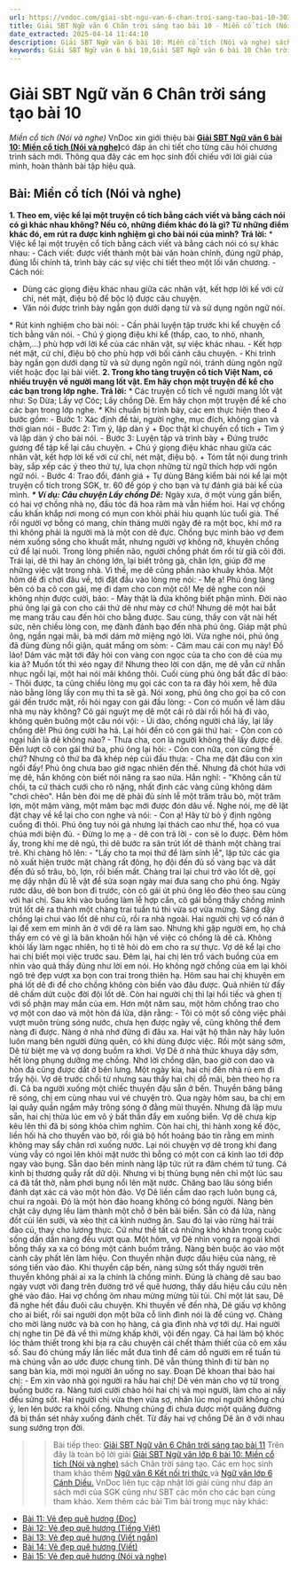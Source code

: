 ```yaml
---
url: https://vndoc.com/giai-sbt-ngu-van-6-chan-troi-sang-tao-bai-10-303806
title: Giải SBT Ngữ văn 6 Chân trời sáng tạo bài 10 - Miền cổ tích (Nói và nghe) - VnDoc.com
date_extracted: 2025-04-14 11:44:10
description: Giải SBT Ngữ văn 6 bài 10: Miền cổ tích (Nói và nghe) sách Chân trời sáng tạo với cuộc sống có đáp án chi tiết cho các bạn cùng tham khảo.
keywords: Giải SBT Ngữ văn 6 bài 10,Giải SBT Ngữ văn 6 bài 10 Chân trời sáng tạo,Giải sách bài tập Ngữ văn CTST lớp 6,Ngữ văn lớp 6 Chân trời sáng tạo,giải bài tập ngữ văn lớp 6,bài Miền cổ tích (Nói và nghe)
---
```


# Giải SBT Ngữ văn 6 Chân trời sáng tạo bài 10
 _Miền cổ tích \(Nói và nghe\)_
VnDoc xin giới thiệu bài [**Giải SBT Ngữ văn 6 bài 10: Miền cổ tích \(Nói và nghe\)**](<https://vndoc.com/giai-sbt-ngu-van-6-chan-troi-sang-tao-bai-10-303806>)có đáp án chi tiết cho từng câu hỏi chương trình sách mới. Thông qua đây các em học sinh đối chiếu với lời giải của mình, hoàn thành bài tập hiệu quả.
## **Bài: Miền cổ tích \(Nói và nghe\)**
**1\. Theo em, việc kể lại một truyện cổ tích bằng cách viết và bằng cách nói có gì khác nhau không? Nếu có, những điểm khác đó là gì? Từ những điểm khác đó, em rút ra được kinh nghiệm gì cho bài nói của mình?**
**Trả lời:**
\* Việc kể lại một truyện cổ tích bằng cách viết và bằng cách nói có sự khác nhau:
\- Cách viết: được viết thành một bài văn hoàn chỉnh, đúng ngữ pháp, đúng lỗi chính tả, trình bày các sự việc chi tiết theo một lối văn chương.
\- Cách nói:
  * Dùng các giọng điệu khác nhau giữa các nhân vật, kết hợp lời kế với cử chỉ, nét mặt, điệu bộ để bộc lộ được câu chuyện.
  * Văn nói được trình bày ngắn gọn dưới dạng từ và sử dụng ngôn ngữ nói.

\* Rút kinh nghiệm cho bài nói:
\- Cần phải luyện tập trước khi kể chuyện cổ tích bằng văn nói.
\- Chú ý giọng điệu khi kể \(thấp, cao, to nhỏ, nhanh, chậm,...\) phù hợp với lời kể của các nhân vật, sự việc khác nhau.
\- Kết hợp nét mặt, cử chỉ, điệu bộ cho phù hợp với bối cảnh câu chuyện.
\- Khi trình bày ngắn gọn dưới dạng từ và sử dụng ngôn ngữ nói, tránh dùng ngôn ngữ viết hoặc đọc lại bài viết.
**2\. Trong kho tàng truyện cổ tích Việt Nam, có nhiều truyện về người mang lốt vật. Em hãy chọn một truyện để kể cho các bạn trong lớp nghe.**
**Trả lời:**
\* Các truyện cổ tích về người mang lốt vật như: Sọ Dừa; Lấy vợ Cóc; Lấy chồng Dê. Em hãy chọn một truyện để kể cho các bạn trong lớp nghe.
\* Khi chuẩn bị trình bày, các em thực hiện theo 4 bước gồm:
\- Bước 1: Xác định đề tài, người nghe, mục đích, không gian và thời gian nói
\- Bước 2: Tìm ý, lập dàn ý
\+ Đọc thật kĩ chuyển cổ tích
\+ Tìm ý và lập dàn ý cho bài nói.
\- Bước 3: Luyện tập và trình bày
\+ Đứng trước gương để tập kể lại câu chuyện.
\+ Chú ý giọng điệu khác nhau giữa các nhân vật, kết hợp lời kế với cử chỉ, nét mặt, điệu bộ.
\+ Tóm tắt nội dung trình bày, sắp xếp các ý theo thứ tự, lựa chọn những từ ngữ thích hợp với ngôn ngữ nói.
\- Bước 4: Trao đổi, đánh giá
\+ Tự dùng Bảng kiểm bài nói kể lại một truyện cổ tích trong SGK, tr. 60 để góp ý cho bạn và tự đánh giá bài kể của mình.
**_\* Ví dụ: Câu chuyện Lấy chồng Dê:_**
Ngày xưa, ở một vùng gần biển, có hai vợ chồng nhà nọ, đầu tóc đã hoa râm mà vẫn hiếm hoi. Hai vợ chồng cầu khấn khắp nơi mong có mụn con khỏi phải hiu quạnh lúc tuổi già. Thế rồi người vợ bỗng có mang, chín tháng mười ngày đẻ ra một bọc, khi mở ra thì không phải là người mà là một con dê đực. Chồng bực mình bảo vợ đem ném xuống sông cho khuất mắt, nhưng người vợ không nỡ, khuyên chồng cứ để lại nuôi.
Trong lòng phiền não, người chồng phát ốm rồi từ giã cõi đời. Trái lại, dê thì hay ăn chóng lớn, lại biết trông gà, chăn lợn, giúp đỡ mẹ những việc vặt trong nhà. Vì thế, mẹ dê cũng phần nào khuây khỏa.
Một hôm dê đi chơi đâu về, tới đặt đầu vào lòng mẹ nói:
\- Mẹ ạ\! Phú ông làng bên có ba cô con gái, mẹ đi dạm cho con một cô\!
Mẹ dê nghe con nói không nhịn được cười, bảo:
\- Mày thật là đứa không biết phận mình. Đời nào phú ông lại gả con cho cái thứ dê như mày cơ chứ\!
Nhưng dê một hai bắt mẹ mang trầu cau đến hỏi cho bằng được. Sau cùng, thấy con vật nài hết sức, nên chiều lòng con, mẹ đành đánh bạo đến nhà phú ông. Giáp mặt phú ông, ngần ngại mãi, bà mới dám mở miệng ngỏ lời. Vừa nghe nói, phú ông đã đùng đùng nổi giận, quát mắng om sòm:
\- Câm mau cái con mụ này\! Đồ láo\! Dám vác mặt tới đây hỏi con vàng con ngọc của ta cho con dê của mụ kia à? Muốn tốt thì xéo ngay đi\!
Nhưng theo lời con dặn, mẹ dê vẫn cứ nhẫn nhục ngồi lại, một hai nói mãi không thôi. Cuối cùng phú ông bất đắc dĩ bảo:
\- Thôi được, ta cũng chiều lòng mụ gọi các con ta ra đây hỏi xem, hễ đứa nào bằng lòng lấy con mụ thì ta sẽ gả.
Nói xong, phú ông cho gọi ba cô con gái đến trước mặt, rồi hỏi ngay con gái đầu lòng:
\- Con có muốn về làm dâu nhà mụ này không?
Cô gái nguýt mẹ dê một cái rõ dài rồi hối hả đi vào, không quên buông một câu nói vội:
\- Úi dào, chồng người chả lấy, lại lấy chồng dê\!
Phú ông cười ha hả. Lại hỏi đến cô con gái thứ hai:
\- Còn con có ngại hắn là dê không nào?
\- Thưa cha, con là người không thể lấy được dê.
Đến lượt cô con gái thứ ba, phú ông lại hỏi:
\- Còn con nữa, con cũng thế chứ?
Nhưng cô thứ ba đã khép nép cúi đầu thưa:
\- Cha mẹ đặt đâu con xin ngồi đấy\!
Phú ông chưa bao giờ ngạc nhiên đến thế. Nhưng đã chót hứa với mẹ dê, hắn không còn biết nói năng ra sao nữa. Hắn nghĩ: - "Không cần từ chối, ta cứ thách cưới cho rõ nặng, nhất định các vàng cũng không dám "chơi chèo". Hắn bèn đòi mẹ dê phải đủ sính lễ một trăm trâu bò, một trăm lợn, một mâm vàng, một mâm bạc mới được đón dâu về. Nghe nói, mẹ dê lật đật chạy về kể lại cho con nghe và nói:
\- Con ạ\! Hãy từ bỏ ý định ngông cuồng đi thôi. Phú ông tuy nói gả nhưng lại thách cao như thế, họa có vua chúa mới biện đủ.
\- Đừng lo mẹ ạ - dê con trả lời - con sẽ lo được.
Đêm hôm ấy, trong khi mẹ dê ngủ, thì dê bước ra sân trút lốt dê thành một chàng trai trẻ. Khi chàng hô lên: - "Lấy cho ta mọi thứ để làm sính lễ", lập tức các gia nô xuất hiện trước mặt chàng rất đông, họ đội đến đủ số vàng bạc và dắt đến đủ số trâu, bò, lợn, rồi biến mất. Chàng trai lại chui trở vào lốt dê, gọi mẹ dậy nhận đủ lễ vật để sửa soạn ngày mai đưa sang cho phú ông.
Ngày rước dâu, dê bon bon đi trước, còn cô gái út phú ông lẽo đẽo theo sau cùng với hai chị. Sau khi vào buồng làm lễ hợp cẩn, cô gái bỗng thấy chồng mình trút lốt dê ra thành một chàng trai tuấn tú thì vừa sợ vừa mừng. Sáng dậy chồng lại chui vào lốt dê như cũ, rồi ra nhà ngoài. Hai người chị vợ cố nán ở lại để xem em mình ăn ở với dê ra làm sao. Nhưng khi gặp người em, họ chả thấy em có vẻ gì là băn khoăn hối hận về việc có chồng là dê cả. Không khỏi lấy làm ngạc nhiên, họ tỉ tê hỏi dò em cho ra sự thực. Vợ dê kể lại cho hai chị biết mọi việc trước sau. Đêm lại, hai chị lén trổ vách buồng của em nhìn vào quả thấy đúng như lời em nói. Họ không ngờ chồng của em lại khôi ngô trẻ đẹp vượt xa bọn con trai trong thiên hạ. Hôm sau hai chị khuyên em phá lốt dê đi để cho chồng không còn biến vào đâu được. Quả nhiên từ đấy dê chấm dứt cuộc đời đội lốt dê. Còn hai người chị thì lại hối tiếc và ghen tị với số phận may mắn của em.
Hơn một năm sau, một hôm chồng trao cho vợ một con dao và một hòn đá lửa, dặn rằng:
\- Tôi có một số công việc phải vượt muôn trùng sóng nước, chưa hẹn được ngày về, cũng không thể đem nàng đi được. Nàng ở nhà nhớ đừng đi đâu xa. Hai vật hộ thân này hãy luôn luôn mang bên người đừng quên, có khi dùng được việc.
Rồi một sáng sớm, Dê từ biệt mẹ và vợ dong buồm ra khơi. Vợ Dê ở nhà thức khuya dậy sớm, hết lòng phụng dưỡng mẹ chồng. Nhớ lời chồng dặn, bao giờ con dao và hòn đá cũng được dắt ở bên lưng.
Một ngày kia, hai chị đến nhà rủ em đi trẩy hội. Vợ dê trước chối từ nhưng sau thấy hai chị dỗ mãi, bèn theo họ ra đi. Cả ba người xuống một chiếc thuyền đậu sẵn ở bến. Thuyền băng băng rẽ sóng, chị em cùng nhau vui vẻ chuyện trò. Qua ngày hôm sau, ba chị em lại quây quần ngắm mây trông sóng ở đằng mũi thuyền. Nhưng đã lập mưu sẵn, hai chị thừa lúc em vô ý bất thần đẩy em xuống biển. Vợ dê chưa kịp kêu lên thì đã bị sóng khỏa chìm nghỉm. Còn hai chị, thi hành xong kế độc, liền hối hả cho thuyền vào bờ, rồi giả bộ hốt hoảng báo tin rằng em mình không may sẩy chân rơi xuống nước.
Lại nói chuyện vợ dê trong khi đang vùng vẫy có ngoi lên khỏi mặt nước thì bỗng có một con cá kình lao tới đớp ngay vào bụng. Sẵn dao bên mình nàng lập tức rút ra đâm chém tứ tung. Cá kình bị thương quẫy rất dữ dội. Nhưng vì bị thủng bụng nên chỉ một lúc sau cá đã tắt thở, nằm phơi bụng nổi lên mặt nước. Chăng bao lâu sóng biển đánh dạt xác cá vào một hòn đảo. Vợ Dê liền cầm dao rạch luôn bụng cá, chui ra ngoài. Đó là một hòn đảo hoang không có bóng người. Nàng bèn chặt cây dựng lều làm thành một chỗ ở bên bãi biển. Sẵn có đá lửa, nàng đốt củi lên sưởi, và xẻo thịt cá kình nướng ăn. Sau đó lại vào rừng hái trái đào củ, thay cho lương thực. Cứ như thế tất cả những khó khăn trong cuộc sống dần dần nàng đều vượt qua.
Một hôm, vợ Dê nhìn vọng ra ngoài khơi bỗng thấy xa xa có bóng một cánh buồm trắng. Nàng bèn buộc áo vào một cành cây phất lên làm hiệu. Con thuyền nhận được dấu hiệu của nàng, rẽ sóng tiến vào đảo. Khi thuyền cập bến, nàng sửng sốt thấy người trên thuyền không phải ai xa lạ chính là chồng mình. Đúng là chàng dê sau bao ngày vượt vời đang trên đường trở về quê hương, thấy dấu hiệu cầu cứu nên ghé vào đảo. Hai vợ chồng ôm nhau mừng mừng tủi tủi. Chỉ một lát sau, Dê đã nghe hết đầu đuôi câu chuyện.
Khi thuyền về đến nhà, Dê giấu vợ không cho ai biết, rồi sai người dọn một bữa cỗ linh đình nói là để cúng vợ. Chàng cho mời làng nước và bà con họ hàng, cả gia đình nhà vợ tới dự. Hai người chị nghe tin Dê đã về thì mừng khấp khởi, vội đến ngay. Cả hai làm bộ khóc lóc thảm thiết trong khi bịa ra câu chuyện cái chết thảm thiết của cô em xấu số. Sau đó chúng mấy lần liếc mắt đưa tình để cám dỗ người em rể tuấn tú mà chúng vẫn ao ước được chung tình. Dê vẫn thủng thỉnh đi từ bàn nọ sang bàn kia, mời mọi người ăn uống no say. Đoạn Dê khoan thai bảo hai chị:
\- Em xin vào nhà gọi người ra hầu hai chị\!
Dê vén màn cho vợ từ trong buồng bước ra. Nàng tươi cười chào hỏi hai chị và mọi người, làm cho ai nấy đều sửng sốt. Hai người chị vừa thẹn vừa sợ, nhân lúc mọi người không chú ý, len lén bước ra khỏi cổng. Nhưng chúng đi chưa được một quãng đường đã bị thần sét nhảy xuống đánh chết.
Từ đấy hai vợ chồng Dê ăn ở với nhau sung sướng trọn đời.
>> Bài tiếp theo: [Giải SBT Ngữ văn 6 Chân trời sáng tạo bài 11](<https://vndoc.com/giai-sbt-ngu-van-6-chan-troi-sang-tao-bai-11-303818>)
Trên đây là toàn bộ lời giải [Giải SBT Ngữ văn lớp 6 bài 10: Miền cổ tích \(Nói và nghe\)](<https://vndoc.com/giai-sbt-ngu-van-6-chan-troi-sang-tao-bai-10-303806>) sách Chân trời sáng tạo. Các em học sinh tham khảo thêm [Ngữ văn 6 Kết nối tri thức ](<https://vndoc.com/mon-ngu-van-lop6>)và [Ngữ văn lớp 6 Cánh Diều.](<https://vndoc.com/ngu-van-6-sach-canh-dieu>) VnDoc liên tục cập nhật lời giải cũng như đáp án sách mới của SGK cũng như SBT các môn cho các bạn cùng tham khảo.
Xem thêm các bài Tìm bài trong mục này khác:
  * [Bài 11: Vẻ đẹp quê hương \(Đọc\)](</giai-sbt-ngu-van-6-chan-troi-sang-tao-bai-11-303818>)
  * [Bài 12: Vẻ đẹp quê hương \(Tiếng Việt\)](</giai-sbt-ngu-van-6-chan-troi-sang-tao-bai-12-303820>)
  * [Bài 13: Vẻ đẹp quê hương \(Viết ngắn\)](</giai-sbt-ngu-van-6-chan-troi-sang-tao-bai-13-303822>)
  * [Bài 14: Vẻ đẹp quê hương \(Viết\)](</giai-sbt-ngu-van-6-chan-troi-sang-tao-bai-14-303823>)
  * [Bài 15: Vẻ đẹp quê hương \(Nói và nghe\)](</giai-sbt-ngu-van-6-chan-troi-sang-tao-bai-15-303825>)


